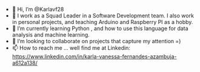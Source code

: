 - 👋 Hi, I’m @Karlavf28
- 👀 I work as a Squad Leader in a Software Development team. I also work in personal projects, and teaching Arduino and Raspberry PI as a hobby.
- 🌱 I’m currently learning Python , and how to use this language for data analysis and machine learning.
- 💞️ I’m looking to collaborate on projects that capture my attention =)
- 📫 How to reach me ... well find me at Linkedin: https://www.linkedin.com/in/karla-vanessa-fernandes-azambuja-a612a138/

<!---
Karlavf28/Karlavf28 is a ✨ special ✨ repository because its `README.md` (this file) appears on your GitHub profile.
You can click the Preview link to take a look at your changes.
--->
